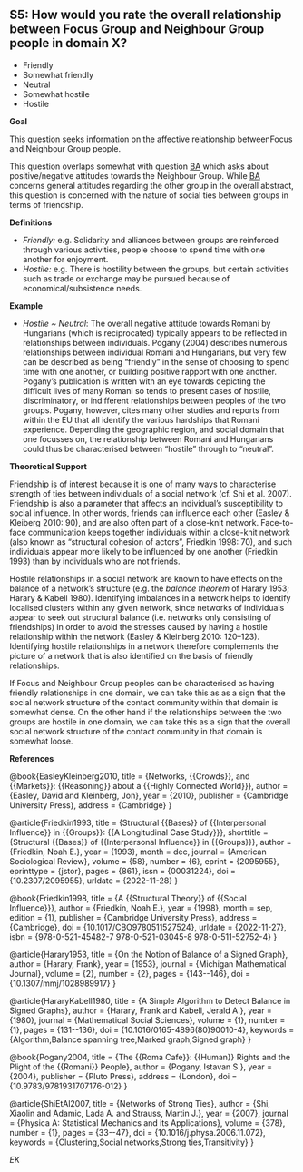 
## S5: How would you rate the overall relationship between Focus Group and Neighbour Group people in domain X?

- Friendly
- Somewhat friendly
- Neutral
- Somewhat hostile
- Hostile



**Goal**

This question seeks information on the affective relationship betweenFocus and Neighbour Group people.



This question overlaps somewhat with question [BA](https://www.google.com/url?q=https%3A%2F%2Fsites.google.com%2Fview%2Frs210205edomains-questionnaire%2Fhome%23h.bq8d7z3jckgq&sa=D&sntz=1&usg=AOvVaw1MvHdRuQlQs-zK9qWw4Pcr) which asks about positive/negative attitudes towards the Neighbour Group. While [BA](https://www.google.com/url?q=https%3A%2F%2Fsites.google.com%2Fview%2Frs210205edomains-questionnaire%2Fhome%23h.bq8d7z3jckgq&sa=D&sntz=1&usg=AOvVaw1MvHdRuQlQs-zK9qWw4Pcr) concerns general attitudes regarding the other group in the overall abstract, this question is concerned with the nature of social ties between groups in terms of friendship.



**Definitions**

- *Friendly:* e.g. Solidarity and alliances between groups are reinforced through various activities, people choose to spend time with one another for enjoyment.
- *Hostile:* e.g. There is hostility between the groups, but certain activities such as trade or exchange may be pursued because of economical/subsistence needs.




**Example**

- *Hostile ~ Neutral*: The overall negative attitude towards Romani by Hungarians (which is reciprocated) typically appears to be reflected in relationships between individuals. Pogany (2004) describes numerous relationships between individual Romani and Hungarians, but very few can be described as being “friendly” in the sense of choosing to spend time with one another, or building positive rapport with one another. Pogany’s publication is written with an eye towards depicting the difficult lives of many Romani so tends to present cases of hostile, discriminatory, or indifferent relationships between peoples of the two groups. Pogany, however, cites many other studies and reports from within the EU that all identify the various hardships that Romani experience. Depending the geographic region, and social domain that one focusses on, the relationship between Romani and Hungarians could thus be characterised between “hostile” through to “neutral”.




**Theoretical Support**

Friendship is of interest because it is one of many ways to characterise strength of ties between individuals of a social network (cf. Shi et al. 2007). Friendship is also a parameter that affects an individual’s susceptibility to social influence. In other words, friends can influence each other (Easley & Kleiberg 2010: 90), and are also often part of a close-knit network. Face-to-face communication keeps together individuals within a close-knit network (also known as “structural cohesion of actors”, Friedkin 1998: 70), and such individuals appear more likely to be influenced by one another (Friedkin 1993) than by individuals who are not friends.



Hostile relationships in a social network are known to have effects on the balance of a network’s structure (e.g. the *balance theorem* of Harary 1953; Harary & Kabell 1980). Identifying imbalances in a network helps to identify localised clusters within any given network, since networks of individuals appear to seek out structural balance (i.e. networks only consisting of friendships) in order to avoid the stresses caused by having a hostile relationship within the network (Easley & Kleinberg 2010: 120–123). Identifying hostile relationships in a network therefore complements the picture of a network that is also identified on the basis of friendly relationships.



If Focus and Neighbour Group peoples can be characterised as having friendly relationships in one domain, we can take this as as a sign that the social network structure of the contact community within that domain is somewhat dense. On the other hand if the relationships between the two groups are hostile in one domain, we can take this as a sign that the overall social network structure of the contact community in that domain is somewhat loose.

**References**

@book{EasleyKleinberg2010,
  title = {Networks, {{Crowds}}, and {{Markets}}: {{Reasoning}} about a {{Highly Connected World}}},
  author = {Easley, David and Kleinberg, Jon},
  year = {2010},
  publisher = {Cambridge University Press},
  address = {Cambridge}
}

@article{Friedkin1993,
  title = {Structural {{Bases}} of {{Interpersonal Influence}} in {{Groups}}: {{A Longitudinal Case Study}}},
  shorttitle = {Structural {{Bases}} of {{Interpersonal Influence}} in {{Groups}}},
  author = {Friedkin, Noah E.},
  year = {1993},
  month = dec,
  journal = {American Sociological Review},
  volume = {58},
  number = {6},
  eprint = {2095955},
  eprinttype = {jstor},
  pages = {861},
  issn = {00031224},
  doi = {10.2307/2095955},
  urldate = {2022-11-28}
}

@book{Friedkin1998,
  title = {A {{Structural Theory}} of {{Social Influence}}},
  author = {Friedkin, Noah E.},
  year = {1998},
  month = sep,
  edition = {1},
  publisher = {Cambridge University Press},
  address = {Cambridge},
  doi = {10.1017/CBO9780511527524},
  urldate = {2022-11-27},
  isbn = {978-0-521-45482-7 978-0-521-03045-8 978-0-511-52752-4}
}

@article{Harary1953,
  title = {On the Notion of Balance of a Signed Graph},
  author = {Harary, Frank},
  year = {1953},
  journal = {Michigan Mathematical Journal},
  volume = {2},
  number = {2},
  pages = {143--146},
  doi = {10.1307/mmj/1028989917}
}

@article{HararyKabell1980,
  title = {A Simple Algorithm to Detect Balance in Signed Graphs},
  author = {Harary, Frank and Kabell, Jerald A.},
  year = {1980},
  journal = {Mathematical Social Sciences},
  volume = {1},
  number = {1},
  pages = {131--136},
  doi = {10.1016/0165-4896(80)90010-4},
  keywords = {Algorithm,Balance spanning tree,Marked graph,Signed graph}
}

@book{Pogany2004,
  title = {The {{Roma Cafe}}: {{Human}} Rights and the Plight of the {{Romani}} People},
  author = {Pogany, Istavan S.},
  year = {2004},
  publisher = {Pluto Press},
  address = {London},
  doi = {10.9783/9781931707176-012}
}

@article{ShiEtAl2007,
  title = {Networks of Strong Ties},
  author = {Shi, Xiaolin and Adamic, Lada A. and Strauss, Martin J.},
  year = {2007},
  journal = {Physica A: Statistical Mechanics and its Applications},
  volume = {378},
  number = {1},
  pages = {33--47},
  doi = {10.1016/j.physa.2006.11.072},
  keywords = {Clustering,Social networks,Strong ties,Transitivity}
}


*EK*
